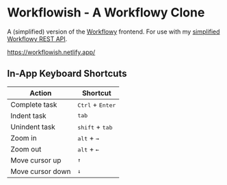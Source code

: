 # Workflowish - A Workflowy Clone
A (simplified) version of the [Workflowy](https://workflowy.com/) frontend. For use with my [simplified Workflowy REST API](https://github.com/cedwards036/workflowy-clone-api).

https://workflowish.netlify.app/

## In-App Keyboard Shortcuts

Action | Shortcut
-------|---------
Complete task | <kbd>Ctrl</kbd> + <kbd>Enter</kbd>
Indent task | <kbd>tab</kbd>
Unindent task | <kbd>shift</kbd> + <kbd>tab</kbd>
Zoom in | <kbd>alt</kbd> + <kbd>→</kbd>
Zoom out | <kbd>alt</kbd> + <kbd>←</kbd>
Move cursor up | <kbd>↑</kbd>
Move cursor down | <kbd>↓</kbd>

